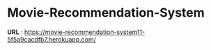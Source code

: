 # **Movie-Recommendation-System**
**URL** : https://movie-recommendation-system11-5f5a9cacdfb7.herokuapp.com/

